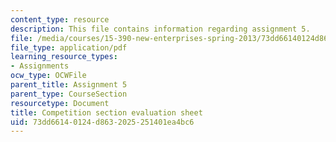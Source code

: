 ```yaml
---
content_type: resource
description: This file contains information regarding assignment 5.
file: /media/courses/15-390-new-enterprises-spring-2013/73dd66140124d8632025251401ea4bc6_MIT15_390S13_assgn5sheet.pdf
file_type: application/pdf
learning_resource_types:
- Assignments
ocw_type: OCWFile
parent_title: Assignment 5
parent_type: CourseSection
resourcetype: Document
title: Competition section evaluation sheet
uid: 73dd6614-0124-d863-2025-251401ea4bc6
---
```

